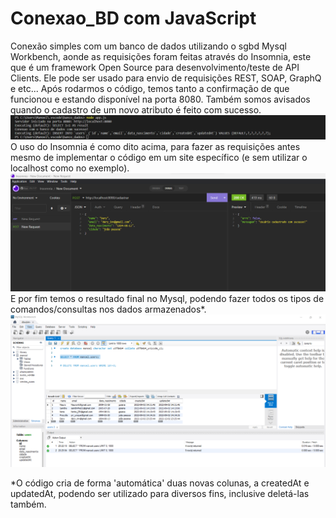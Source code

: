 # Conexao_BD com JavaScript

Conexão simples com um banco de dados utilizando o sgbd Mysql Workbench, aonde as requisições foram feitas através do Insomnia, este que é um framework Open Source para desenvolvimento/teste de API Clients. Ele pode ser usado para envio de requisições REST, SOAP, GraphQ e etc...
Após rodarmos o código, temos tanto a confirmação de que funcionou e estando disponível na porta 8080. Também somos avisados quando o cadastro de um novo atributo é feito com sucesso.
![img1](https://github.com/Ell-neto/Conexao_BD/blob/main/imgs/tela_inicial.png)
O uso do Insomnia é como dito acima, para fazer as requisições antes mesmo de implementar o código em um site específico (e sem utilizar o localhost como no exemplo).
![img2](https://github.com/Ell-neto/Conexao_BD/blob/main/imgs/util_insomnia.png)
E por fim temos o resultado final no Mysql, podendo fazer todos os tipos de comandos/consultas nos dados armazenados*.
![img3](https://github.com/Ell-neto/Conexao_BD/blob/main/imgs/vis_mysql.png)


*O código cria de forma 'automática' duas novas colunas, a createdAt e updatedAt, podendo ser utilizado para diversos fins, inclusive deletá-las também.
